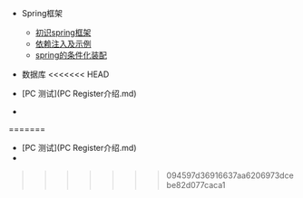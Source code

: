 - Spring框架

  - [初识spring框架](spring/【10分钟学Spring】：（一）初识Spring框架.md)
  - [依赖注入及示例](spring/【10分钟学Spring】：（二）一文搞懂spring依赖注入（DI）.md)
  - [spring的条件化装配](spring/【10分钟学Spring】：（三）你了解spring的高级装配吗_条件化装配bean.md)
- 数据库
<<<<<<< HEAD
- [PC 测试](PC Register介绍.md)
- 

=======
  - [PC 测试](PC Register介绍.md)
- 
>>>>>>> 094597d36916637aa6206973dcebe82d077caca1
